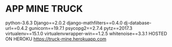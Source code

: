 # APP MINE TRUCK
python-3.6.3
Django==2.0.2
django-mathfilters==0.4.0
dj-database-url==0.4.2
gunicorn==19.7.1
psycopg2==2.7.4
pytz==2017.3
virtualenv==15.1.0
virtualenvwrapper-win==1.2.5
whitenoise==3.3.1
HOSTED ON HEROKU
https://truck-mine.herokuapp.com
